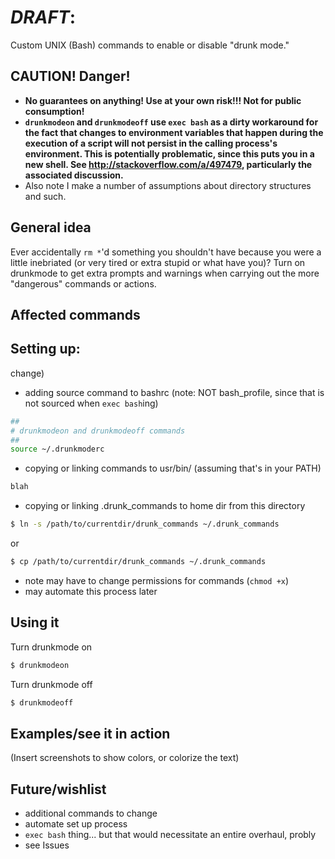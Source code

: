 # *DRAFT*:
Custom UNIX (Bash) commands to enable or disable "drunk mode."

## CAUTION! Danger!
* **No guarantees on anything! Use at your own risk!!! Not for public
consumption!**
* **`drunkmodeon` and `drunkmodeoff` use `exec bash` as a dirty
workaround for the fact that changes to environment variables that happen
during the execution of a script will not persist in the calling process's
environment. This is potentially problematic, since this puts you in a new
shell. See http://stackoverflow.com/a/497479, particularly the associated
discussion.**
* Also note I make a number of assumptions about directory structures and such.

## General idea
Ever accidentally `rm *`'d something you shouldn't have because you were a
little inebriated (or very tired or extra stupid or what have you)?  Turn on
drunkmode to get extra prompts and warnings when carrying out the more
"dangerous" commands or actions.

## Affected commands

## Setting up:
change)
* adding source command to bashrc (note: NOT bash_profile, since that is not
sourced when `exec bash`ing)
``` bash
##
# drunkmodeon and drunkmodeoff commands
##
source ~/.drunkmoderc
```

* copying or linking commands to usr/bin/ (assuming that's in your PATH)
``` bash
blah
```
* copying or linking .drunk_commands to home dir from this directory
``` bash
$ ln -s /path/to/currentdir/drunk_commands ~/.drunk_commands
```
or
``` bash
$ cp /path/to/currentdir/drunk_commands ~/.drunk_commands
```

* note may have to change permissions for commands (`chmod +x`)
* may automate this process later

## Using it
Turn drunkmode on
``` bash
$ drunkmodeon
```
Turn drunkmode off
``` bash
$ drunkmodeoff
```

## Examples/see it in action
(Insert screenshots to show colors, or colorize the text)

<!--
## How it works
how works/env variable, bashrc, etc, or maybe the WARNING at the top is
sufficient-->

## Future/wishlist
* additional commands to change
* automate set up process
* `exec bash` thing... but that would necessitate an entire overhaul, probly
* see Issues
